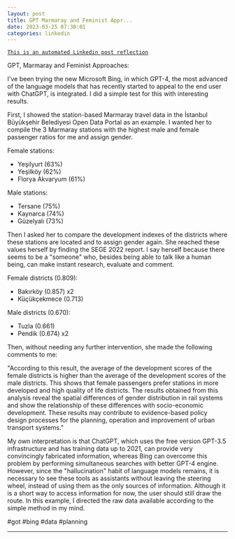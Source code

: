 ```yaml
---
layout: post
title: GPT Marmaray and Feminist Appr...
date: 2023-03-25 07:30:01
categories: linkedin
---
```


[`This is an automated Linkedin post reflection`](https://www.linkedin.com/feed/update/urn:li:activity:7045295746408955904)

GPT, Marmaray and Feminist Approaches:

I've been trying the new Microsoft Bing, in which GPT-4, the most advanced of the language models that has recently started to appeal to the end user with ChatGPT, is integrated. I did a simple test for this with interesting results.

First, I showed the station-based Marmaray travel data in the İstanbul Büyükşehir Belediyesi Open Data Portal as an example. I wanted her to compile the 3 Marmaray stations with the highest male and female passenger ratios for me and assign gender.

 Female stations:
 * Yeşilyurt (63%)
 * Yeşilköy (62%)
 * Florya Akvaryum (61%)

 Male stations:
 * Tersane (75%)
 * Kaynarca (74%)
 * Güzelyalı (73%)

Then I asked her to compare the development indexes of the districts where these stations are located and to assign gender again. She reached these values ​​herself by finding the SEGE 2022 report. I say herself because there seems to be a "someone" who, besides being able to talk like a human being, can make instant research, evaluate and comment.

Female districts (0.809):
 * Bakırköy (0.857) x2
 * Küçükçekmece (0.713)

Male districts (0.670):
 * Tuzla (0.661)
 * Pendik (0.674) x2

Then, without needing any further intervention, she made the following comments to me:

"According to this result, the average of the development scores of the female districts is higher than the average of the development scores of the male districts. This shows that female passengers prefer stations in more developed and high quality of life districts. The results obtained from this analysis reveal the spatial differences of gender distribution in rail systems and show the relationship of these differences with socio-economic development. These results may contribute to evidence-based policy design processes for the planning, operation and improvement of urban transport systems."

My own interpretation is that ChatGPT, which uses the free version GPT-3.5 infrastructure and has training data up to 2021, can provide very convincingly fabricated information, whereas Bing can overcome this problem by performing simultaneous searches with better GPT-4 engine. However, since the "hallucination" habit of language models remains, it is necessary to see these tools as assistants without leaving the steering wheel, instead of using them as the only sources of information.  Although it is a short way to access information for now, the user should still draw the route. In this example, I directed the raw data available according to the simple method in my mind.

 #got #bing #data #planning


<hr>


<div class="row mt-3 d-flex justify-content-center align-items-center">


</div>

